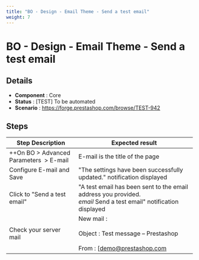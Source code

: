 ```yaml
---
title: "BO - Design - Email Theme - Send a test email"
weight: 7
---
```


# BO - Design - Email Theme - Send a test email
## Details
* **Component** : Core
* **Status** : [TEST] To be automated
* **Scenario** : https://forge.prestashop.com/browse/TEST-942

## Steps
| Step Description | Expected result |
| ----- | ----- |
| ++On BO > Advanced Parameters  > E-mail | E-mail is the title of the page |
| Configure E-mail and Save | "The settings have been successfully updated." notification displayed |
| Click to "Send a test email" | "A test email has been sent to the email address you provided.<br>_email_ Send a test email" notification displayed |
| Check your server mail | New mail :<br><br>Object : Test message – Prestashop<br><br>From : [demo@prestashop.com|mailto:demo@prestashop.com]<br><br>To : [demo@prestashop.com|mailto:demo@prestashop.com]<br><br>Message : This is a test message. Your server is now configured to send email. |